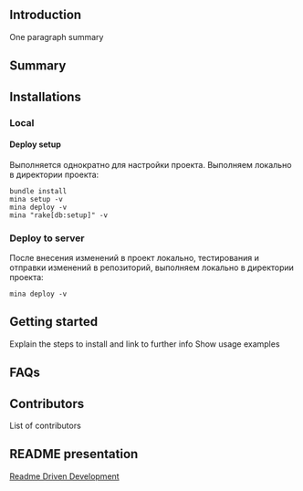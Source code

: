 ## Introduction

One paragraph summary

## Summary



## Installations

### Local

#### Deploy setup

Выполняется однократно для настройки проекта.
Выполняем локально в директории проекта:

    bundle install
    mina setup -v
    mina deploy -v
    mina "rake[db:setup]" -v

### Deploy to server

После внесения изменений в проект локально, тестирования и отправки изменений в репозиторий,
выполняем локально в директории проекта:

    mina deploy -v


## Getting started

Explain the steps to install and link to further info
Show usage examples


## FAQs



## Contributors

List of contributors


## README presentation
[Readme Driven Development](http://www.slideshare.net/maetl/readme-driven-development-12783652)
